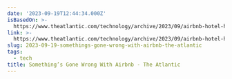 ```yaml
---
date: '2023-09-19T12:44:34.000Z'
isBasedOn: >-
  https://www.theatlantic.com/technology/archive/2023/09/airbnb-hotel-hosting-cleaning-fees/675355/
link: >-
  https://www.theatlantic.com/technology/archive/2023/09/airbnb-hotel-hosting-cleaning-fees/675355/
slug: 2023-09-19-somethings-gone-wrong-with-airbnb-the-atlantic
tags:
  - tech
title: Something’s Gone Wrong With Airbnb - The Atlantic
---
```


